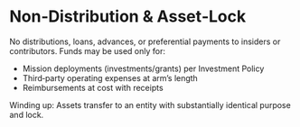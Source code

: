 # Non‑Distribution & Asset‑Lock

No distributions, loans, advances, or preferential payments to insiders or contributors. Funds may be used only for:
- Mission deployments (investments/grants) per Investment Policy
- Third‑party operating expenses at arm’s length
- Reimbursements at cost with receipts

Winding up: Assets transfer to an entity with substantially identical purpose and lock.
